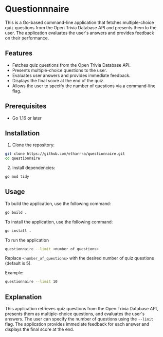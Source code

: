 # Questionnnaire

This is a Go-based command-line application that fetches multiple-choice quiz questions from the Open Trivia Database API and presents them to the user. The application evaluates the user's answers and provides feedback on their performance.

## Features

-   Fetches quiz questions from the Open Trivia Database API.
-   Presents multiple-choice questions to the user.
-   Evaluates user answers and provides immediate feedback.
-   Displays the final score at the end of the quiz.
-   Allows the user to specify the number of questions via a command-line flag.

## Prerequisites

-   Go 1.16 or later

## Installation

1. Clone the repository:

```sh
git clone https://github.com/etharrra/questionnaire.git
cd questionnaire
```

2. Install dependencies:

```sh
go mod tidy
```

## Usage

To build the application, use the following command:

```sh
go build .
```

To install the application, use the following command:

```sh
go install .
```

To run the application

```sh
questionnaire --limit <number_of_questions>
```

Replace `<number_of_questions>` with the desired number of quiz questions (default is 5).

Example:

```sh
questionnaire --limit 10
```

## Explanation

This application retrieves quiz questions from the Open Trivia Database API, presents them as multiple-choice questions, and evaluates the user's answers. The user can specify the number of questions using the `--limit` flag. The application provides immediate feedback for each answer and displays the final score at the end.
